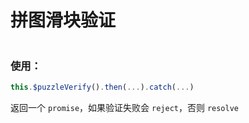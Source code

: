# 拼图滑块验证

<img :src="$withBase('/puzzle-verify.png')">

### 使用：

```js
this.$puzzleVerify().then(...).catch(...)
```

返回一个 `promise`，如果验证失败会 `reject`，否则 `resolve`
